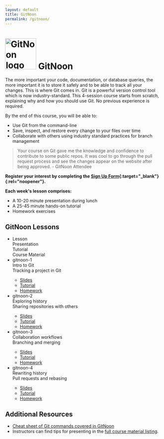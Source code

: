 ```yaml
---
layout: default
title: GitNoon
permalink: /gitnoon/
---
```


# <img src="https://technoon-org.github.io/gitnoon/gitnoon-logo.svg" alt="GitNoon logo" height="100"> GitNoon

The more important your code, documentation, or database queries, the
more important it is to store it safely and to be able to track all
your changes. This is where Git comes in. Git is a powerful version
control tool which is now industry-standard. This 4-session course
starts from scratch, explaining why and how you should use Git. No
previous experience is required.

By the end of this course, you will be able to:

* Use Git from the command-line
* Save, inspect, and restore every change to your files over time
* Collaborate with others using industry standard practices for branch
  management

> Your course on Git gave me the knowledge and confidence to
> contribute to some public repos. It was cool to go through the pull
> request process and see the changes appear on the website after
> being approved. - GitNoon Attendee

**Register your interest by completing the [Sign Up
Form](https://docs.google.com/forms/d/e/1FAIpQLSdmqZCS9Fe6wVGb8c_WLskKfjUNG0_3nJELIplfUF_v8_7cUw/viewform?usp=sf_link){:target="_blank"}{:rel="noopener"}.**

**Each week's lesson comprises:**

* A 10-20 minute presentation during lunch
* A 25-45 minute hands-on tutorial
* Homework exercises

## GitNoon Lessons

<style>
    .responsive-table .col-1 {
        flex-basis: 15%;
    }
    .responsive-table .col-2 {
        flex-basis: 25%;
    }
    .responsive-table .col-3 {
        flex-basis: 35%;
    }
    .responsive-table .col-4 {
        flex-basis: 25%;
    }
</style>
<ul class="responsive-table" style="margin-left: 0;">
    <li class="table-header">
        <div class="col col-1">Lesson</div>
        <div class="col col-2">Presentation</div>
        <div class="col col-3">Tutorial</div>
        <div class="col col-4">Course Material</div>
    </li>
    <li>
        <div class="col col-1">gitnoon-1</div>
        <div class="col col-2">Intro to Git</div>
        <div class="col col-3">Tracking a project in Git</div>
        <div class="col col-4 markdown-content">
            <ul>
                <li><a href="https://technoon-org.github.io/gitnoon/lesson_1/slides.html" target="_blank" rel="noopener">Slides</a></li>
                <li><a href="https://technoon-org.github.io/gitnoon/lesson_1/tutorial.html" target="_blank" rel="noopener">Tutorial</a></li>
                <li><a href="https://technoon-org.github.io/gitnoon/lesson_1/slides.html#/homework" target="_blank" rel="noopener">Homework</a></li>
            </ul>
        </div>
    </li>
    <li>
        <div class="col col-1">gitnoon-2</div>
        <div class="col col-2">Exploring history</div>
        <div class="col col-3">Sharing repositories with others</div>
        <div class="col col-4 markdown-content">
            <ul>
                <li><a href="https://technoon-org.github.io/gitnoon/lesson_2/slides.html" target="_blank" rel="noopener">Slides</a></li>
                <li><a href="https://technoon-org.github.io/gitnoon/lesson_2/tutorial.html" target="_blank" rel="noopener">Tutorial</a></li>
                <li><a href="https://technoon-org.github.io/gitnoon/lesson_2/slides.html#/homework" target="_blank" rel="noopener">Homework</a></li>
            </ul>
        </div>
    </li>
    <li>
        <div class="col col-1">gitnoon-3</div>
        <div class="col col-2">Collaboration workflows</div>
        <div class="col col-3">Branching and merging</div>
        <div class="col col-4 markdown-content">
            <ul>
                <li><a href="https://technoon-org.github.io/gitnoon/lesson_3/slides.html" target="_blank" rel="noopener">Slides</a></li>
                <li><a href="https://technoon-org.github.io/gitnoon/lesson_3/tutorial.html" target="_blank" rel="noopener">Tutorial</a></li>
                <li><a href="https://technoon-org.github.io/gitnoon/lesson_3/slides.html#/homework" target="_blank" rel="noopener">Homework</a></li>
            </ul>
        </div>
    </li>
    <li>
        <div class="col col-1">gitnoon-4</div>
        <div class="col col-2">Rewriting history</div>
        <div class="col col-3">Pull requests and rebasing</div>
        <div class="col col-4 markdown-content">
            <ul>
                <li><a href="https://technoon-org.github.io/gitnoon/lesson_4/slides.html" target="_blank" rel="noopener">Slides</a></li>
                <li><a href="https://technoon-org.github.io/gitnoon/lesson_4/tutorial.html" target="_blank" rel="noopener">Tutorial</a></li>
                <li><a href="https://technoon-org.github.io/gitnoon/lesson_4/slides.html#/homework" target="_blank" rel="noopener">Homework</a></li>
            </ul>
        </div>
    </li>
</ul>


## Additional Resources

<ul>
    <li><a href="https://technoon-org.github.io/gitnoon/cheatsheet/gitnoon_cheatsheet.pdf" target="_blank" rel="noopener" download>Cheat sheet of Git commands covered in GitNoon</a></li>
    <li>Instructors can find tips for presenting in the <a href="https://technoon-org.github.io/gitnoon/" target="_blank" rel="noopener">full course material listing</a>.</li>
</ul>
